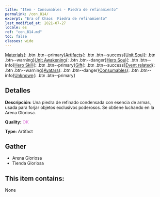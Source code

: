 ```yaml
---
title: "Item - Consumables - Piedra de refinamiento"
permalink: /con_814/
excerpt: "Era of Chaos  Piedra de refinamiento"
last_modified_at: 2021-07-27
locale: es
ref: "con_814.md"
toc: false
classes: wide
---
```

 [Materials](/ItemsES/){: .btn .btn--primary}[Artifacts](/ItemsES/Artifacts/){: .btn .btn--success}[Unit Soul](/ItemsES/UnitSoul/){: .btn .btn--warning}[Unit Awakening](/ItemsES/UnitAwakening/){: .btn .btn--danger}[Hero Soul](/ItemsES/HeroSoul/){: .btn .btn--info}[Hero Skill](/ItemsES/HeroSkill/){: .btn .btn--primary}[Gift](/ItemsES/Gift/){: .btn .btn--success}[Event related](/ItemsES/Events/){: .btn .btn--warning}[Avatars](/ItemsES/Avatars/){: .btn .btn--danger}[Consumables](/ItemsES/Consumables/){: .btn .btn--info}[Unknown](/ItemsES/Unknown/){: .btn .btn--primary}

## Detalles
 **Descripción:** Una piedra de refinado condensada con esencia de armas, usada para forjar objetos exclusivos poderosos. Se obtiene luchando en la Arena Gloriosa.

 **Quality:** <span style="color: #DA70D6">OK</span>

 **Type:** Artifact

## Gather

*    Arena Gloriosa 
*    Tienda Gloriosa 

## This item contains:

  None

